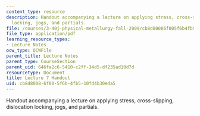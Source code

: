```yaml
---
content_type: resource
description: Handout accompanying a lecture on applying stress, cross-slipping, dislocation
  locking, jogs, and partials.
file: /courses/3-40j-physical-metallurgy-fall-2009/cb8d80086f805f6b4fb510fd4b30eda5_MIT3_40JF09_fig07.pdf
file_type: application/pdf
learning_resource_types:
- Lecture Notes
ocw_type: OCWFile
parent_title: Lecture Notes
parent_type: CourseSection
parent_uid: 646fa2c6-5410-c2ff-34d5-df235ad10d7d
resourcetype: Document
title: Lecture 7 Handout
uid: cb8d8008-6f80-5f6b-4fb5-10fd4b30eda5
---
```

Handout accompanying a lecture on applying stress, cross-slipping, dislocation locking, jogs, and partials.

